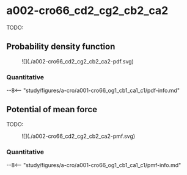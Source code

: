 # a002-cro66_cd2_cg2_cb2_ca2

TODO:

<div id="a002-view" class="mol-container"></div>

<script>
document.addEventListener('DOMContentLoaded', (event) => {
    const viewer = molstar.Viewer.create('a002-view', {
        layoutIsExpanded: false,
        layoutShowControls: false,
        layoutShowRemoteState: false,
        layoutShowSequence: true,
        layoutShowLog: false,
        layoutShowLeftPanel: false,
        viewportShowExpand: true,
        viewportShowSelectionMode: true,
        viewportShowAnimation: false,
        pdbProvider: 'rcsb',
    }).then(viewer => {
        // viewer.loadStructureFromUrl("/analysis/005-rogfp-glh-md/data/traj/frame_106403.pdb", "pdb");
        viewer.loadSnapshotFromUrl("/misc/002-molstar-states/a002.molj", "molj");
    });
});
</script>

## Probability density function

<figure markdown>
![](./a002-cro66_cd2_cg2_cb2_ca2-pdf.svg)
</figure>

### Quantitative

--8<-- "study/figures/a-cro/a001-cro66_og1_cb1_ca1_c1/pdf-info.md"

## Potential of mean force

TODO:

<figure markdown>
![](./a002-cro66_cd2_cg2_cb2_ca2-pmf.svg)
</figure>

### Quantitative

--8<-- "study/figures/a-cro/a001-cro66_og1_cb1_ca1_c1/pmf-info.md"
